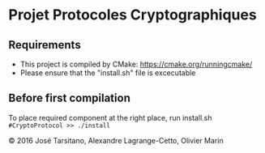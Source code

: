 # Projet Protocoles Cryptographiques
## Requirements
* This project is compiled by CMake: https://cmake.org/runningcmake/
* Please ensure that the "install.sh" file is excecutable

## Before first compilation
To place required component at the right place, run install.sh  
`#CryptoProtocol >> ./install`

&copy; 2016 José Tarsitano, Alexandre Lagrange-Cetto, Olivier Marin

